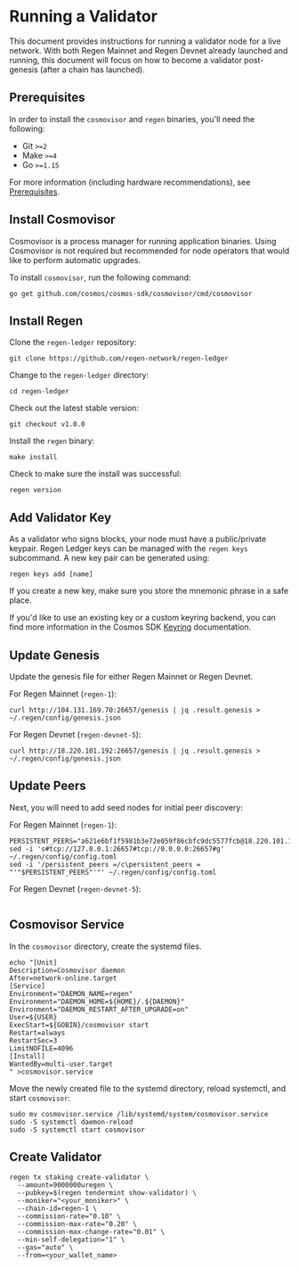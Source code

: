 # Running a Validator

This document provides instructions for running a validator node for a live network. With both Regen Mainnet and Regen Devnet already launched and running, this document will focus on how to become a validator post-genesis (after a chain has launched).

## Prerequisites

In order to install the `cosmovisor` and `regen` binaries, you'll need the following: 

- Git `>=2`
- Make `>=4`
- Go `>=1.15`

For more information (including hardware recommendations), see [Prerequisites](./prerequisites). 

## Install Cosmovisor

Cosmovisor is a process manager for running application binaries. Using Cosmovisor is not required but recommended for node operators that would like to perform automatic upgrades.

To install `cosmovisor`, run the following command:

```
go get github.com/cosmos/cosmos-sdk/cosmovisor/cmd/cosmovisor
```

## Install Regen

Clone the `regen-ledger` repository:
```
git clone https://github.com/regen-network/regen-ledger
```

Change to the `regen-ledger` directory:
```
cd regen-ledger
```

Check out the latest stable version:
```
git checkout v1.0.0
```

Install the `regen` binary:
```
make install
```

Check to make sure the install was successful:
```
regen version
```

## Add Validator Key

As a validator who signs blocks, your node must have a public/private keypair. Regen Ledger keys can be managed with the `regen keys` subcommand. A new key pair can be generated using:

```
regen keys add [name]
```

If you create a new key, make sure you store the mnemonic phrase in a safe place.

If you'd like to use an existing key or a custom keyring backend, you can find more information in the Cosmos SDK [Keyring](https://docs.cosmos.network/master/run-node/keyring.html) documentation.

<!-- TODO: buying tokens and sending to validator account -->

## Update Genesis

Update the genesis file for either Regen Mainnet or Regen Devnet.

For Regen Mainnet (`regen-1`):
```
curl http://104.131.169.70:26657/genesis | jq .result.genesis > ~/.regen/config/genesis.json
```

For Regen Devnet (`regen-devnet-5`):
```
curl http://18.220.101.192:26657/genesis | jq .result.genesis > ~/.regen/config/genesis.json
```

## Update Peers

Next, you will need to add seed nodes for initial peer discovery:

For Regen Mainnet (`regen-1`):
```
PERSISTENT_PEERS="a621e6bf1f5981b3e72e059f86cbfc9dc5577fcb@18.220.101.192:26656"
sed -i 's#tcp://127.0.0.1:26657#tcp://0.0.0.0:26657#g' ~/.regen/config/config.toml
sed -i '/persistent_peers =/c\persistent_peers = "'"$PERSISTENT_PEERS"'"' ~/.regen/config/config.toml
```

For Regen Devnet (`regen-devnet-5`):
```
```

## Cosmovisor Service

In the `cosmovisor` directory, create the systemd files.

```
echo "[Unit]
Description=Cosmovisor daemon
After=network-online.target
[Service]
Environment="DAEMON_NAME=regen"
Environment="DAEMON_HOME=${HOME}/.${DAEMON}"
Environment="DAEMON_RESTART_AFTER_UPGRADE=on"
User=${USER}
ExecStart=${GOBIN}/cosmovisor start
Restart=always
RestartSec=3
LimitNOFILE=4096
[Install]
WantedBy=multi-user.target
" >cosmovisor.service
```

Move the newly created file to the systemd directory, reload systemctl, and start `cosmovisor`:
```
sudo mv cosmovisor.service /lib/systemd/system/cosmovisor.service
sudo -S systemctl daemon-reload
sudo -S systemctl start cosmovisor
```

## Create Validator

<!-- TODO: buying tokens and sending to validator account -->

```
regen tx staking create-validator \
  --amount=9000000uregen \
  --pubkey=$(regen tendermint show-validator) \
  --moniker="<your_moniker>" \
  --chain-id=regen-1 \
  --commission-rate="0.10" \
  --commission-max-rate="0.20" \
  --commission-max-change-rate="0.01" \
  --min-self-delegation="1" \
  --gas="auto" \
  --from=<your_wallet_name>
```